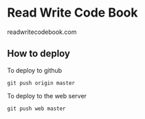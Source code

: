 # Read Write Code Book

readwritecodebook.com



## How to deploy

To deploy to github

    git push origin master

To deploy to the web server

    git push web master


